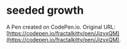 # seeded growth

A Pen created on CodePen.io. Original URL: [https://codepen.io/fractalkitty/pen/JjzyxQM](https://codepen.io/fractalkitty/pen/JjzyxQM).

